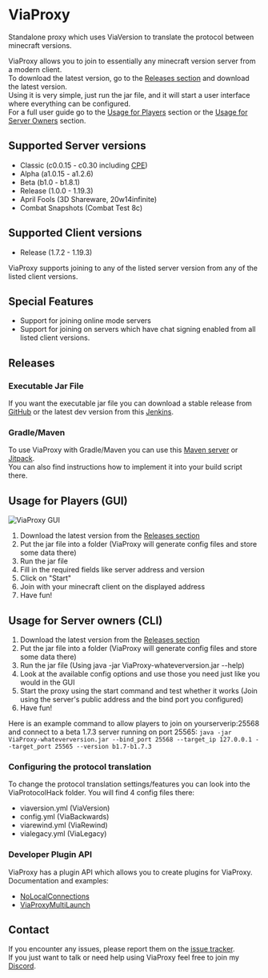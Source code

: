 # ViaProxy
Standalone proxy which uses ViaVersion to translate the protocol between minecraft versions.

ViaProxy allows you to join to essentially any minecraft version server from a modern client.  
To download the latest version, go to the [Releases section](#executable-jar-file) and download the latest version.  
Using it is very simple, just run the jar file, and it will start a user interface where everything can be configured.  
For a full user guide go to the [Usage for Players](#usage-for-players--gui-) section or the [Usage for Server Owners](#usage-for-server-owners--cli-) section.

## Supported Server versions
- Classic (c0.0.15 - c0.30 including [CPE](https://wiki.vg/Classic_Protocol_Extension))
- Alpha (a1.0.15 - a1.2.6)
- Beta (b1.0 - b1.8.1)
- Release (1.0.0 - 1.19.3)
- April Fools (3D Shareware, 20w14infinite)
- Combat Snapshots (Combat Test 8c)

## Supported Client versions
- Release (1.7.2 - 1.19.3)

ViaProxy supports joining to any of the listed server version from any of the listed client versions.

## Special Features
- Support for joining online mode servers
- Support for joining on servers which have chat signing enabled from all listed client versions.

## Releases
### Executable Jar File
If you want the executable jar file you can download a stable release from [GitHub](https://github.com/RaphiMC/ViaProxy/releases/latest) or the latest dev version from this [Jenkins](https://build.lenni0451.net/job/ViaProxy/).

### Gradle/Maven
To use ViaProxy with Gradle/Maven you can use this [Maven server](https://maven.lenni0451.net/#/releases/net/raphimc/ViaProxy) or [Jitpack](https://jitpack.io/#RaphiMC/ViaProxy).  
You can also find instructions how to implement it into your build script there.

## Usage for Players (GUI)
![ViaProxy GUI](https://i.imgur.com/iN7cmSB.png)
1. Download the latest version from the [Releases section](#executable-jar-file)
2. Put the jar file into a folder (ViaProxy will generate config files and store some data there)
3. Run the jar file
4. Fill in the required fields like server address and version
5. Click on "Start"
6. Join with your minecraft client on the displayed address
7. Have fun!

## Usage for Server owners (CLI)
1. Download the latest version from the [Releases section](#executable-jar-file)
2. Put the jar file into a folder (ViaProxy will generate config files and store some data there)
3. Run the jar file (Using java -jar ViaProxy-whateverversion.jar --help)
4. Look at the available config options and use those you need just like you would in the GUI
5. Start the proxy using the start command and test whether it works (Join using the server's public address and the bind port you configured)
6. Have fun!

Here is an example command to allow players to join on yourserverip:25568 and connect to a beta 1.7.3 server running on port 25565:
``java -jar ViaProxy-whateverversion.jar --bind_port 25568 --target_ip 127.0.0.1 --target_port 25565 --version b1.7-b1.7.3``

### Configuring the protocol translation
To change the protocol translation settings/features you can look into the ViaProtocolHack folder.
You will find 4 config files there:
- viaversion.yml (ViaVersion)
- config.yml (ViaBackwards)
- viarewind.yml (ViaRewind)
- vialegacy.yml (ViaLegacy)

### Developer Plugin API
ViaProxy has a plugin API which allows you to create plugins for ViaProxy.  
Documentation and examples:
- [NoLocalConnections](https://github.com/Lenni0451/NoLocalConnections)
- [ViaProxyMultiLaunch](https://github.com/Lenni0451/ViaProxyMultiLaunch)

## Contact
If you encounter any issues, please report them on the
[issue tracker](https://github.com/RaphiMC/ViaProxy/issues).  
If you just want to talk or need help using ViaProxy feel free to join my
[Discord](https://discord.gg/dCzT9XHEWu).
